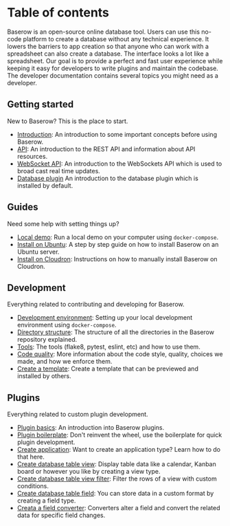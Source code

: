 # Table of contents

Baserow is an open-source online database tool. Users can use this no-code platform to
create a database without any technical experience. It lowers the barriers to app
creation so that anyone who can work with a spreadsheet can also create a database. The 
interface looks a lot like a spreadsheet. Our goal is to provide a perfect and fast 
user experience while keeping it easy for developers to write plugins and maintain the 
codebase. The developer documentation contains several topics you might need as a 
developer.

## Getting started

New to Baserow? This is the place to start.

* [Introduction](./getting-started/introduction.md): An introduction to some important
  concepts before using Baserow.
* [API](./getting-started/api.md): An introduction to the REST API and information 
  about API resources.
* [WebSocket API](./getting-started/web-socket-api.md): An introduction to the
  WebSockets API which is used to broad cast real time updates.
* [Database plugin](./getting-started/database-plugin.md) An introduction to the
  database plugin which is installed by default.

## Guides

Need some help with setting things up?

* [Local demo](./guides/demo-environment.md): Run a local demo on your computer using 
  `docker-compose`.
* [Install on Ubuntu](./guides/installation/install-on-ubuntu.md): A step by step guide
  on how to install Baserow on an Ubuntu server.
* [Install on Cloudron](guides/installation/install-on-cloudron.md): Instructions on
  how to manually install Baserow on Cloudron.

## Development

Everything related to contributing and developing for Baserow.

* [Development environment](./development/development-environment.md): Setting up your
  local development environment using `docker-compose`.
* [Directory structure](./development/directory-structure.md): The structure of all the
  directories in the Baserow repository explained.
* [Tools](./development/tools.md): The tools (flake8, pytest, eslint, etc) and how to 
  use them. 
* [Code quality](./development/code-quality.md): More information about the code style,
  quality, choices we made, and how we enforce them.
* [Create a template](./development/create-a-template.md): Create a template that can
  be previewed and installed by others.

## Plugins

Everything related to custom plugin development.

* [Plugin basics](./plugins/introduction.md): An introduction into Baserow plugins.
* [Plugin boilerplate](./plugins/boilerplate.md): Don't reinvent the wheel, use
  the boilerplate for quick plugin development.
* [Create application](./plugins/application-type.md): Want to create an application 
  type? Learn how to do that here.
* [Create database table view](./plugins/view-type.md): Display table data like a 
  calendar, Kanban board or however you like by creating a view type.
* [Create database table view filter](./plugins/view-filter-type.md): Filter the rows
  of a view with custom conditions.
* [Create database table field](./plugins/field-type.md): You can store data in a 
  custom format by creating a field type.
* [Creata a field converter](./plugins/field-converter.md): Converters alter a 
  field and convert the related data for specific field changes.
